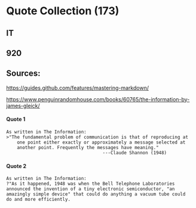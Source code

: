 # Quote Collection (173)
## IT
## 920

## Sources: 
https://guides.github.com/features/mastering-markdown/ 

https://www.penguinrandomhouse.com/books/60765/the-information-by-james-gleick/


#### Quote 1 

	As written in The Information:
	>"The fundamental problem of communication is that of reproducing at
		one point either exactly or approximately a message selected at
		another point. Frequently the messages have meaning."
										---Claude Shannon (1948)

#### Quote 2

	As written in The Information:
	?"As it happened, 1948 was when the Bell Telephone Laboratories
	announced the invention of a tiny electronic semiconductor, "an 
	amazingly simple device" that could do anything a vacuum tube could
	do and more efficiently.
